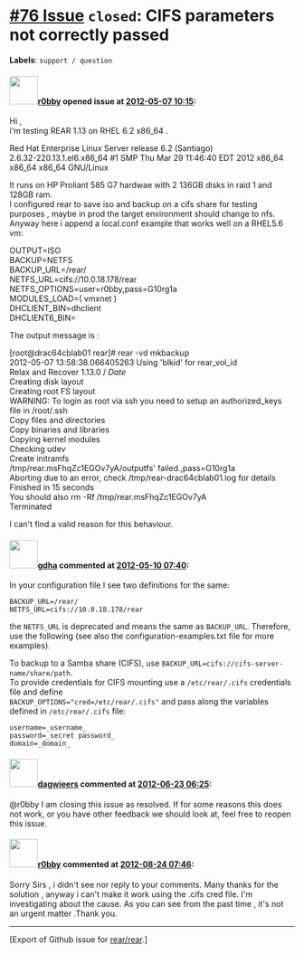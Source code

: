 [\#76 Issue](https://github.com/rear/rear/issues/76) `closed`: CIFS parameters not correctly passed
===================================================================================================

**Labels**: `support / question`

#### <img src="https://avatars.githubusercontent.com/u/1712803?u=dead66556a7f98b9eb260e2e0cd9de8f1e8bd281&v=4" width="50">[r0bby](https://github.com/r0bby) opened issue at [2012-05-07 10:15](https://github.com/rear/rear/issues/76):

Hi ,  
i'm testing REAR 1.13 on RHEL 6.2 x86\_64 .

Red Hat Enterprise Linux Server release 6.2 (Santiago)  
2.6.32-220.13.1.el6.x86\_64 \#1 SMP Thu Mar 29 11:46:40 EDT 2012 x86\_64
x86\_64 x86\_64 GNU/Linux

It runs on HP Proliant 585 G7 hardwae with 2 136GB disks in raid 1 and
128GB ram.  
I configured rear to save iso and backup on a cifs share for testing
purposes , maybe in prod the target environment should change to nfs.  
Anyway here i append a local.conf example that works well on a RHEL5.6
vm:

OUTPUT=ISO  
BACKUP=NETFS  
BACKUP\_URL=/rear/  
NETFS\_URL=cifs://10.0.18.178/rear  
NETFS\_OPTIONS=user=r0bby,pass=G10rg1a  
MODULES\_LOAD=( vmxnet )  
DHCLIENT\_BIN=dhclient  
DHCLIENT6\_BIN=

The output message is :

\[root@drac64cblab01 rear\]\# rear -vd mkbackup  
2012-05-07 13:58:38.066405263 Using 'blkid' for rear\_vol\_id  
Relax and Recover 1.13.0 / $Date$  
Creating disk layout  
Creating root FS layout  
WARNING: To login as root via ssh you need to setup an authorized\_keys
file in /root/.ssh  
Copy files and directories  
Copy binaries and libraries  
Copying kernel modules  
Checking udev  
Create initramfs  
/tmp/rear.msFhqZc1EGOv7yA/outputfs' failed.,pass=G10rg1a  
Aborting due to an error, check /tmp/rear-drac64cblab01.log for
details  
Finished in 15 seconds  
You should also rm -Rf /tmp/rear.msFhqZc1EGOv7yA  
Terminated

I can't find a valid reason for this behaviour.

#### <img src="https://avatars.githubusercontent.com/u/888633?u=cdaeb31efcc0048d3619651aa18dd4b76e636b21&v=4" width="50">[gdha](https://github.com/gdha) commented at [2012-05-10 07:40](https://github.com/rear/rear/issues/76#issuecomment-5619802):

In your configuration file I see two definitions for the same:

    BACKUP_URL=/rear/
    NETFS_URL=cifs://10.0.18.178/rear

the `NETFS_URL` is deprecated and means the same as `BACKUP_URL`.
Therefore, use the following (see also the configuration-examples.txt
file for more examples).

To backup to a Samba share (CIFS), use
`BACKUP_URL=cifs://cifs-server-name/share/path`.  
To provide credentials for CIFS mounting use a `/etc/rear/.cifs`
credentials file and define  
`BACKUP_OPTIONS="cred=/etc/rear/.cifs"` and pass along the variables
defined in `/etc/rear/.cifs` file:

    username=_username_
    password=_secret password_
    domain=_domain_

#### <img src="https://avatars.githubusercontent.com/u/388198?u=0732dee3fe5002278cfbf40359ec431bdcf5f06c&v=4" width="50">[dagwieers](https://github.com/dagwieers) commented at [2012-06-23 06:25](https://github.com/rear/rear/issues/76#issuecomment-6522996):

@r0bby I am closing this issue as resolved. If for some reasons this
does not work, or you have other feedback we should look at, feel free
to reopen this issue.

#### <img src="https://avatars.githubusercontent.com/u/1712803?u=dead66556a7f98b9eb260e2e0cd9de8f1e8bd281&v=4" width="50">[r0bby](https://github.com/r0bby) commented at [2012-08-24 07:46](https://github.com/rear/rear/issues/76#issuecomment-7994530):

Sorry Sirs , i didn't see nor reply to your comments. Many thanks for
the solution , anyway i can't make it work using the .cifs cred file.
I'm investigating about the cause. As you can see from the past time ,
it's not an urgent matter .Thank you.

------------------------------------------------------------------------

\[Export of Github issue for
[rear/rear](https://github.com/rear/rear).\]

